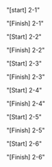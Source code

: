 "[start] 2-1"

"[Finish] 2-1"

"[Start] 2-2"

"[Finish] 2-2"

"[Start] 2-3"

"[Finish] 2-3"

 "[Start] 2-4"

 "[Finish] 2-4"

 "[Start] 2-5"

 "[Finish] 2-5"

 "[Start] 2-6"

 "[Finish] 2-6"